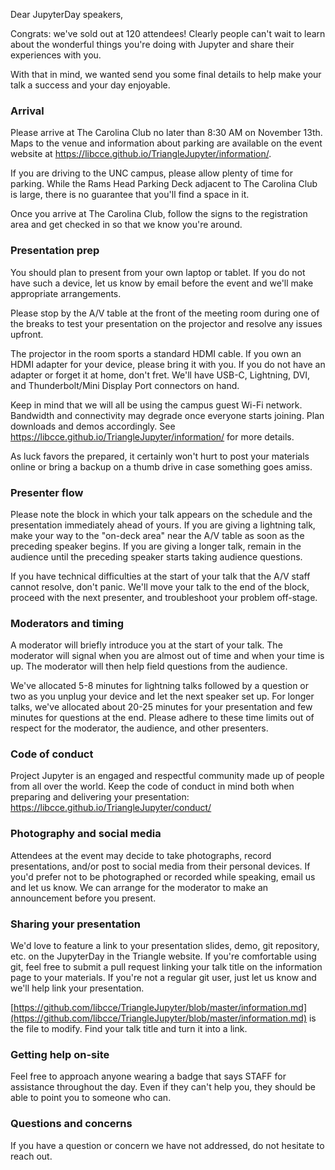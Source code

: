Dear JupyterDay speakers,

Congrats: we've sold out at 120 attendees! Clearly people can't wait to learn about the wonderful things you're doing with Jupyter and share their experiences with you.

With that in mind, we wanted send you some final details to help make your talk a success and your day enjoyable.

### Arrival

Please arrive at The Carolina Club no later than 8:30 AM on November 13th. Maps to the venue and information about parking are available on the event website at https://libcce.github.io/TriangleJupyter/information/.

If you are driving to the UNC campus, please allow plenty of time for parking. While the Rams Head Parking Deck adjacent to The Carolina Club is large, there is no guarantee that you'll find a space in it.

Once you arrive at The Carolina Club, follow the signs to the registration area and get checked in so that we know you're around.

### Presentation prep

You should plan to present from your own laptop or tablet. If you do not have such a device, let us know by email before the event and we'll make appropriate arrangements.

Please stop by the A/V table at the front of the meeting room during one of the breaks to test your presentation on the projector and resolve any issues upfront.

The projector in the room sports a standard HDMI cable. If you own an HDMI adapter for your device, please bring it with you. If you do not have an adapter or forget it at home, don't fret. We'll have USB-C, Lightning, DVI, and Thunderbolt/Mini Display Port connectors on hand.

Keep in mind that we will all be using the campus guest Wi-Fi network. Bandwidth and connectivity may degrade once everyone starts joining. Plan downloads and demos accordingly. See https://libcce.github.io/TriangleJupyter/information/ for more details.

As luck favors the prepared, it certainly won't hurt to post your materials online or bring a backup on a thumb drive in case something goes amiss.

### Presenter flow

Please note the block in which your talk appears on the schedule and the presentation immediately ahead of yours. If you are giving a lightning talk, make your way to the "on-deck area" near the A/V table as soon as the preceding speaker begins. If you are giving a longer talk, remain in the audience until the preceding speaker starts taking audience questions.

If you have technical difficulties at the start of your talk that the A/V staff cannot resolve, don't panic. We'll move your talk to the end of the block, proceed with the next presenter, and troubleshoot your problem off-stage.

### Moderators and timing

A moderator will briefly introduce you at the start of your talk. The moderator will signal when you are almost out of time and when your time is up. The moderator will then help field questions from the audience.

We've allocated 5-8 minutes for lightning talks followed by a question or two as you unplug your device and let the next speaker set up. For longer talks, we've allocated about 20-25 minutes for your presentation and few minutes for questions at the end. Please adhere to these time limits out of respect for the moderator, the audience, and other presenters.

### Code of conduct

Project Jupyter is an engaged and respectful community made up of people from all over the world. Keep the code of conduct in mind both when preparing and delivering your presentation: https://libcce.github.io/TriangleJupyter/conduct/

### Photography and social media

Attendees at the event may decide to take photographs, record presentations, and/or post to social media from their personal devices. If you'd prefer not to be photographed or recorded while speaking, email us and let us know. We can arrange for the moderator to make an announcement before you present.

### Sharing your presentation

We'd love to feature a link to your presentation slides, demo, git repository, etc. on the JupyterDay in the Triangle website. If you're comfortable using git, feel free to submit a pull request linking your talk title on the information page to your materials. If you're not a regular git user, just let us know and we'll help link your presentation.

[https://github.com/libcce/TriangleJupyter/blob/master/information.md](https://github.com/libcce/TriangleJupyter/blob/master/information.md) is the file to modify. Find your talk title and turn it into a link.

### Getting help on-site

Feel free to approach anyone wearing a badge that says STAFF for assistance throughout the day. Even if they can't help you, they should be able to point you to someone who can.

### Questions and concerns

If you have a question or concern we have not addressed, do not hesitate to reach out.